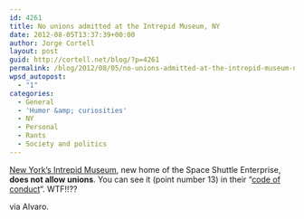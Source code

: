 ```yaml
---
id: 4261
title: No unions admitted at the Intrepid Museum, NY
date: 2012-08-05T13:37:39+00:00
author: Jorge Cortell
layout: post
guid: http://cortell.net/blog/?p=4261
permalink: /blog/2012/08/05/no-unions-admitted-at-the-intrepid-museum-ny/
wpsd_autopost:
  - "1"
categories:
  - General
  - 'Humor &amp; curiosities'
  - NY
  - Personal
  - Rants
  - Society and politics
---
```

<a title="http://www.intrepidmuseum.org" href="http://www.intrepidmuseum.org" target="_blank">New York&#8217;s Intrepid Museum</a>, new home of the Space Shuttle Enterprise, **does not allow unions**. You can see it (point number 13) in their &#8220;<a title="http://www.intrepidmuseum.org/Plan-Your-Visit/Code-of-Conduct.aspx" href="http://www.intrepidmuseum.org/Plan-Your-Visit/Code-of-Conduct.aspx" target="_blank">code of conduct</a>&#8220;. WTF!!??

via Alvaro.